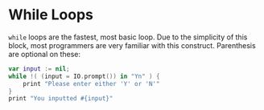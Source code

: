 # While Loops

`while` loops are the fastest, most basic loop. Due to the simplicity of this block, most programmers are very familiar with this construct. Parenthesis are optional on these:

```swift
var input := nil;
while !( (input = IO.prompt()) in "Yn" ) {
    print "Please enter either 'Y' or 'N'"
}
print "You inputted #{input}"
```